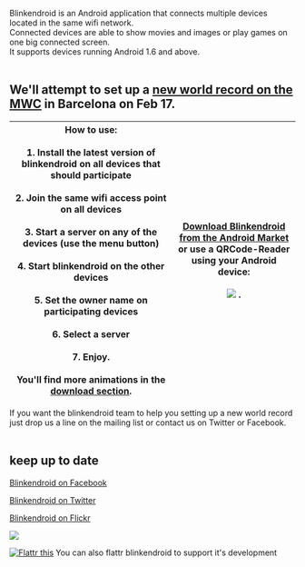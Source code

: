 Blinkendroid is an Android application that connects multiple devices located in the same wifi network.<br>Connected devices are able to show movies and images or play games on one big connected screen.<br>It supports devices running Android 1.6 and above.<br><br>
<h2>We'll attempt to set up a <a href='http://goo.gl/J5WKH'>new world record on the MWC</a> in Barcelona on Feb 17.</h2>
<table><thead><th><b>How to use:</b><br><br>1. Install the latest version of blinkendroid on all devices that should participate<br><br>2. Join the same wifi access point on <b>all devices</b><br><br>3. Start a server on any of the devices (use the menu button)<br><br>4. Start blinkendroid on the other devices<br><br>5. Set the owner name on participating devices<br><br>6. Select a server<br><br>7. Enjoy.<br><br>You'll find more animations in the <a href='http://code.google.com/p/blinkendroid/downloads/detail?name=bbmz.zip'>download section</a>.</th><th><a href='http://market.android.com/details?id=org.cbase.blinkendroid'>Download Blinkendroid from the Android Market</a><br>or use a QRCode-Reader using your Android device:<br><br><img src='http://blinkendroid.googlecode.com/files/blinkendroid_qr.png' /> .</th></thead><tbody></tbody></table>

If you want the blinkendroid team to help you setting up a new world record just drop us a line on the mailing list or contact us on Twitter or Facebook.<br>
<br>
<h2>keep up to date</h2>
<a href='http://www.facebook.com/blinkendroid'>Blinkendroid on Facebook</a>

<a href='http://www.twitter.com/blinkendroid/'>Blinkendroid on Twitter</a>

<a href='http://www.flickr.com/groups/blinkendroid/'>Blinkendroid on Flickr</a>

<img src='http://blinkendroid.googlecode.com/files/blinkendroid.png' />

<a href='http://flattr.com/thing/11322/Blinkendroid'><img src='http://api.flattr.com/button/button-static-50x60.png' border='0' title='Flattr this' /></a> You can also flattr blinkendroid to support it's development<br>
